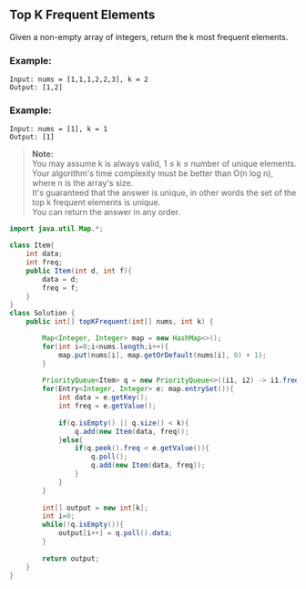 ## Top K Frequent Elements

Given a non-empty array of integers, return the k most frequent elements.



### Example:
```
Input: nums = [1,1,1,2,2,3], k = 2
Output: [1,2]
```

### Example:
```
Input: nums = [1], k = 1
Output: [1]
```


> **Note:**   
> You may assume k is always valid, 1 ≤ k ≤ number of unique elements.  
> Your algorithm's time complexity must be better than O(n log n), where n is the array's size.  
> It's guaranteed that the answer is unique, in other words the set of the top k frequent elements is unique.  
> You can return the answer in any order.


```java
import java.util.Map.*;

class Item{
    int data;
    int freq;
    public Item(int d, int f){
        data = d;
        freq = f;
    }
}
class Solution {
    public int[] topKFrequent(int[] nums, int k) {

        Map<Integer, Integer> map = new HashMap<>();
        for(int i=0;i<nums.length;i++){
            map.put(nums[i], map.getOrDefault(nums[i], 0) + 1);       
        }
        
        PriorityQueue<Item> q = new PriorityQueue<>((i1, i2) -> i1.freq - i2.freq);
        for(Entry<Integer, Integer> e: map.entrySet()){
            int data = e.getKey();
            int freq = e.getValue();
            
            if(q.isEmpty() || q.size() < k){
                q.add(new Item(data, freq));
            }else{
                if(q.peek().freq < e.getValue()){
                    q.poll();
                    q.add(new Item(data, freq));
                }
            }
        }
        
        int[] output = new int[k];
        int i=0;
        while(!q.isEmpty()){
            output[i++] = q.poll().data;
        }
        
        return output;
    }
}
```  
